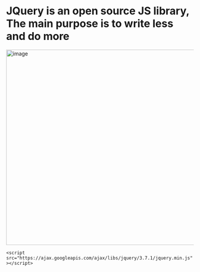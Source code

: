 # JQuery is an open source JS library, The main purpose is to write less and do more

<img width="1157" height="524" alt="image" src="https://github.com/user-attachments/assets/391e583a-2563-4c2f-999a-358a8ae1bfb5" />


```<script src="https://ajax.googleapis.com/ajax/libs/jquery/3.7.1/jquery.min.js"></script>```


